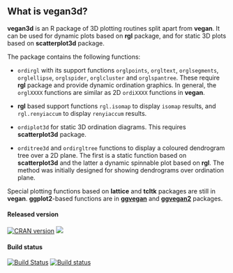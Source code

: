 ## What is vegan3d?

**vegan3d** is an R package of 3D plotting routines split apart from
**vegan**. It can be used for dynamic plots based on **rgl** package,
and for static 3D plots based on **scatterplot3d** package.

The package contains the following functions:

 * `ordirgl` with its support functions `orglpoints`, `orgltext`,
   `orglsegments`, `orglellipse`, `orglspider`, `orglcluster` and
   `orglspantree`.  These require **rgl** package and provide dynamic
   ordination graphics.  In general, the `orglXXXX` functions are
   similar as 2D `ordiXXXX` functions in **vegan**.

 * **rgl** based support functions `rgl.isomap` to display `isomap`
     results, and `rgl.renyiaccum` to display `renyiaccum` results.

 * `ordiplot3d` for static 3D ordination diagrams. This requires
   **scatterplot3d** package.

 * `orditree3d` and `ordirgltree` functions to display a coloured
    dendrogram tree over a 2D plane. The first is a
    static function based on **scatterplot3d** and the latter a
    dynamic spinnable plot based on **rgl**. The method was initially
    designed for showing dendrograms over ordination plane.

Special plotting functions based on **lattice** and **tcltk** packages
are still in **vegan**. **ggplot2**-based functions are in
[**ggvegan**](https://github.com/gavinsimpson/ggvegan) and
[**ggvegan2**](https://github.com/jarioksa/ggvegan2) packages.

#### Released version
[![CRAN version](http://www.r-pkg.org/badges/version/vegan3d)](http://cran.rstudio.com/web/packages/vegan3d/index.html) [![](http://cranlogs.r-pkg.org/badges/grand-total/vegan3d)](http://cran.rstudio.com/web/packages/vegan3d/index.html)

#### Build status
[![Build Status](https://travis-ci.org/vegandevs/vegan3d.svg?branch=master)](https://travis-ci.org/vegandevs/vegan3d)  [![Build status](https://ci.appveyor.com/api/projects/status/hc8dbxrim2nj3c1i/branch/master)](https://ci.appveyor.com/project/vegandevs/vegan3d/branch/master)

